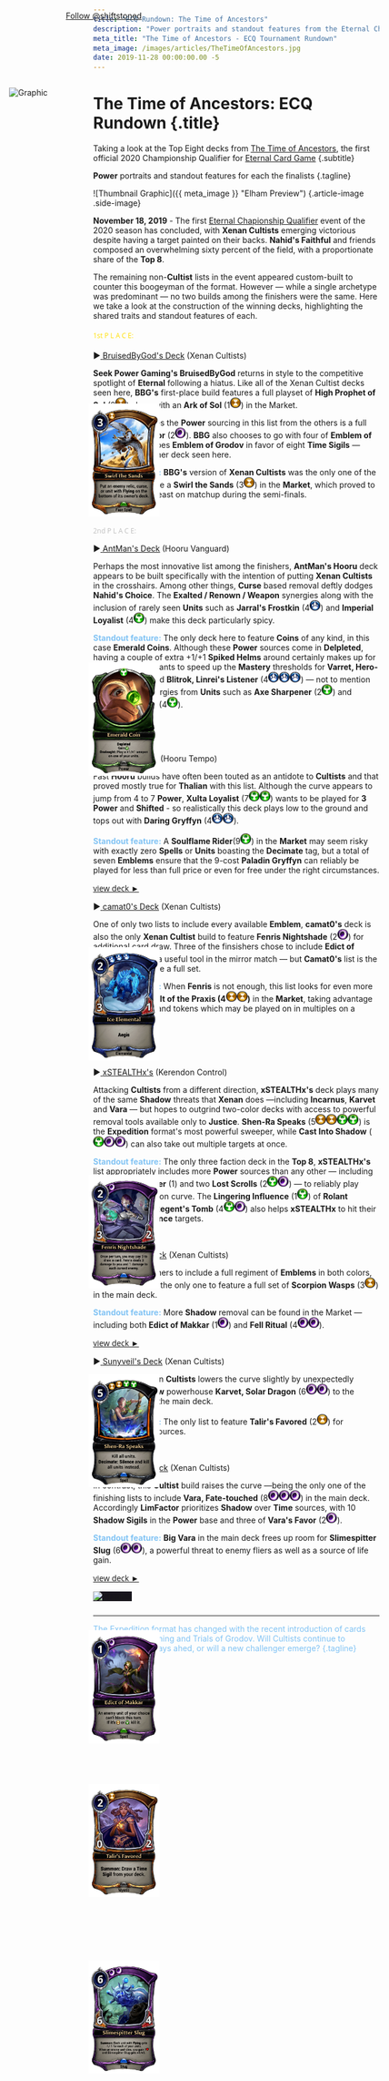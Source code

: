 ```yaml
---
title: "ECQ Rundown: The Time of Ancestors"
description: "Power portraits and standout features from the Eternal Championship Qualifier: The Time of Ancestors"
meta_title: "The Time of Ancestors - ECQ Tournament Rundown"
meta_image: /images/articles/TheTimeOfAncestors.jpg
date: 2019-11-28 00:00:00.00 -5
---
```

# The Time of Ancestors: ECQ Rundown  {.title}

Taking a look at the Top Eight decks from [The Time of Ancestors][], the first official 2020 Championship Qualifier for [Eternal Card Game][]
{.subtitle}

  [The Time of Ancestors]: https://www.direwolfdigital.com/news/eternal-championship-qualifier-the-time-of-ancestors/
  [Eternal Card Game]: https://www.direwolfdigital.com/eternal/

**Power** portraits and standout features for each the finalists
{.tagline}

![Thumbnail Graphic]({{ meta_image }} "Elham Preview") {.article-image .side-image}

<img alt="Card Image" src="/images/cards/Swirl_the_Sands.png" style="position: absolute; left: 220px; top: 765px; float: left; width: 125px;" />

<img alt="Card Image" src="/images/cards/Emerald_Coin.png" style="position: absolute; left: 220px; top: 1220px; width: 125px;" />

<img alt="Card Image" src="/images/cards/Ice_Elemental.png" style="position: absolute; left: 220px; top: 1720px; width: 125px;" />

<img alt="Card Image" src="/images/cards/Fenris_Nightshade.png" style="position: absolute; left: 220px; top: 2120px; width: 125px;" />

<img alt="Card Image" src="/images/cards/Shen-Ra_Speaks.png" style="position: absolute; left: 220px; top: 2470px; float: left; width: 125px;" />

<img alt="Card Image" src="/images/cards/Edict_of_Makkar.png" style="position: absolute; left: 220px; top: 2920px; width: 125px;" />

<img alt="Card Image" src="/images/cards/Talir's_Favored.png" style="position: absolute; left: 220px; top: 3190px; width: 125px;" />

<img alt="Card Image" src="/images/cards/Slimespitter_Slug.png" style="position: absolute; left: 220px; top: 3500px; width: 125px;" />

<a href="images/TheTimeOfAncestors.jpg" style="background-color: rgb(23, 20, 29);" target="_blank"><img alt="Graphic" src="images/TheTimeOfAncestors.jpg" style="position: absolute; left: 80px; top: 210px; width: 250px; height: 164px;" /></a>

<div display style="display: inline-block; margin-left: 0px; position: absolute; left: 180px; top: 75px;"><a href="https://twitter.com/shiftstoned?ref_src=twsrc%5Etfw" class="twitter-follow-button" data-show-count="false">Follow @shiftstoned</a><script async src="https://platform.twitter.com/widgets.js" charset="utf-8"></script></div>

**November 18, 2019** - The first <a href="https://www.direwolfdigital.com/news/the-2020-eternal-world-championship/" target="_blank">Eternal Chapionship Qualifier</a> event of the 2020 season has concluded, with **Xenan Cultists** emerging victorious despite having a target painted on their backs. **Nahid's Faithful** and friends composed an overwhelming sixty percent of the field, with a proportionate share of the **Top 8**.

The remaining non-**Cultist** lists in the event appeared custom-built to counter this boogeyman of the format. However &mdash; while a single archetype was predominant &mdash; no two builds among the finishers were the same. Here we take a look at the construction of the winning decks, highlighting the shared traits and standout features of each.

<p style="font: 18px Open Sans;" />

<p style="font: 12px Open Sans; color:#FFDF00;" />
1st P L A C E:</p>
<p style="font: 18px Open Sans;" />

<!-- START PROFILE -->
&#9658;<a href="https://www.shiftstoned.com/epc/?d=EH5FEB_HEH6FEBlIEHpBDH7FEAjBEF9GDHuBEB4IEHwEEFgHEHyEFB5HIB_BEH5DEA9BEH4FCAABHiBBH7DBGpCBGwGBBzJ&t=%5BBruisedByGod%5D%20BruisedByGod's%20Deck" target="_blank">
<u>BruisedByGod's Deck</u></a> (Xenan Cultists)</p>
<!-- 16T, 21S, E-Makkar x4, Prohpet x4, V-favor x4, Ark of Sol [M]
-->
**Seek Power Gaming's BruisedByGod** returns in style to the competitive spotlight of **Eternal** following a hiatus. Like all of the Xenan Cultist decks seen here, **BBG's** first-place build features a full playset of **High Prophet of Sol** (2<img alt="Time" src="../epc/icon-time.png" style="width: 19px; height: 19px;" />) along with an **Ark of Sol** (1<img alt="Time" src="../epc/icon-time.png" style="width: 19px; height: 19px;" />) in the Market.

What distinguishes the **Power** sourcing in this list from the others is a full set of **Vara's Favor** (2<img alt="Shadow" src="../epc/icon-shadow.png" style="width: 19px; height: 19px;" />). **BBG** also chooses to go with four of **Emblem of Makkar**, but forgoes **Emblem of Grodov** in favor of eight **Time Sigils** &mdash; more than any other deck seen here.

<span style="color: #81C3F4">**Standout feature:**</span> **BBG's** version of **Xenan Cultists** was the only one of the finishers to include a **Swirl the Sands** (3<img alt="Time" src="../epc/icon-time.png" style="width: 19px; height: 19px;" />) in the **Market**, which proved to be relevant in at least on matchup during the semi-finals.

<p style="font: 14px Open Sans; color:#444444;" /><a href="https://www.shiftstoned.com/epc/?d=EH5FEB_HEH6FEBlIEHpBDH7FEAjBEF9GDHuBEB4IEHwEEFgHEHyEFB5HIB_BEH5DEA9BEH4FCAABHiBBH7DBGpCBGwGBBzJ&t=%5BBruisedByGod%5D%20BruisedByGod's%20Deck" target="_blank">view deck &#9658; </a></p>

<!-- END PROFILE -->

<p style="font: 12px Open Sans; color:#C0C0C0;" />
2nd P L A C E:</p>

<!-- START PROFILE -->
&#9658;<a href="https://www.shiftstoned.com/epc/?d=CBiEEH_BBBhGDF1DEFxCEH_FEH1GEGpHEB6ECEtFBF_CBHrDEFlEEHsDEFiDBB8GDF-FFB-DKB7FCG7CEGoHEAzBCAABFvCBHkCBHnCBE-HBH7C&t=%5BAntMan%5D%20AntMan's%20Deck" target="_blank">
<u>AntMan's Deck</u></a> (Hooru Vanguard)</p>
<!-- 15J, 18P: 2x Emerald Coin, Emblem-L [M]
**Shen-Ra, Unbreakable** (1J), -->
Perhaps the most innovative list among the finishers, **AntMan's Hooru** deck appears to be built specifically with the intention of putting **Xenan Cultists** in the crosshairs. Among other things, **Curse** based removal deftly dodges **Nahid's Choice**. The **Exalted / Renown / Weapon** synergies along with the inclusion of rarely seen **Units** such as **Jarral's Frostkin** (4<img alt="Primal" src="../epc/icon-primal.png" style="width: 19px; height: 19px;" />) and **Imperial Loyalist** (4<img alt="Justice" src="../epc/icon-justice.png" style="width: 19px; height: 19px;" />) make this deck particularly spicy.

<span style="color: #81C3F4">**Standout feature:**</span> The only deck here to feature **Coins** of any kind, in this case **Emerald Coins**. Although these **Power** sources come in **Delpleted**, having a couple of extra +1/+1 **Spiked Helms** around certainly makes up for it in a deck that wants to speed up the **Mastery** thresholds for **Varret, Hero-in-Training** (2) and **Blitrok, Linrei's Listener** (4<img alt="Primal" src="../epc/icon-primal.png" style="width: 19px; height: 19px;" /><img alt="Primal" src="../epc/icon-primal.png" style="width: 19px; height: 19px;" /><img alt="Primal" src="../epc/icon-primal.png" style="width: 19px; height: 19px;" />) &mdash; not to mention the **Weapon** synergies from **Units** such as **Axe Sharpener** (2<img alt="Justice" src="../epc/icon-justice.png" style="width: 19px; height: 19px;" />) and **Imperial Loyalist** (4<img alt="Justice" src="../epc/icon-justice.png" style="width: 19px; height: 19px;" />).

<p style="font: 14px Open Sans; color:#444444;" /><a href="https://www.shiftstoned.com/epc/?d=CBiEEH_BBBhGDF1DEFxCEH_FEH1GEGpHEB6ECEtFBF_CBHrDEFlEEHsDEFiDBB8GDF-FFB-DKB7FCG7CEGoHEAzBCAABFvCBHkCBHnCBE-HBH7C&t=%5BAntMan%5D%20AntMan's%20Deck" target="_blank">view deck &#9658; </a></p>

<!-- END PROFILE -->

<p style="font: 12px Open Sans; color:#cd7f32;" />
3rd P L A C E:</p>

<!-- START PROFILE -->
&#9658;<a href="https://www.shiftstoned.com/epc/?d=EBgEEBiEEBhGEHjCEBrEDE-HEH_FEH1GEGpHEEtFBF_CEHsDEGmEHB-DFB7FDH9BEH7CEGoHEAzBCAABC5GBHkCBHyCBHhGBH6C&t=%5BThalian%5D%20Thalian's%20Deck" target="_blank">
<u>Thalian's Deck</u></a> (Hooru Tempo)</p>
<!-- 18J, 17P: -->
Fast **Hooru** builds have often been touted as an antidote to **Cultists** and that proved mostly true for **Thalian** with this list. Although the curve appears to jump from 4 to 7 **Power**, **Xulta Loyalist** (7<img alt="Justice" src="../epc/icon-justice.png" style="width: 19px; height: 19px;" /><img alt="Justice" src="../epc/icon-justice.png" style="width: 19px; height: 19px;" />) wants to be played for **3 Power** and **Shifted** - so realistically this deck plays low to the ground and tops out with **Daring Gryffyn** (4<img alt="Primal" src="../epc/icon-primal.png" style="width: 19px; height: 19px;" /><img alt="Primal" src="../epc/icon-primal.png" style="width: 19px; height: 19px;" />).

<span style="color: #81C3F4">**Standout feature:**</span> A **Soulflame Rider**(9<img alt="Justice" src="../epc/icon-justice.png" style="width: 19px; height: 19px;" />) in the **Market** may seem risky with exactly zero **Spells** or **Units** boasting the **Decimate** tag, but a total of seven **Emblems** ensure that the 9-cost **Paladin Gryffyn** can reliably be played for less than full price or even for free under the right circumstances.

<p style="font: 14px Open Sans; color:#444444;" /><a href="https://www.shiftstoned.com/epc/?d=EBgEEBiEEBhGEHjCEBrEDE-HEH_FEH1GEGpHEEtFBF_CEHsDEGmEHB-DFB7FDH9BEH7CEGoHEAzBCAABC5GBHkCBHyCBHhGBH6C&t=%5BThalian%5D%20Thalian's%20Deck" target="_blank">view deck &#9658; </a></p>

<!-- END PROFILE -->

<!-- START PROFILE -->
&#9658;<a href="https://www.shiftstoned.com/epc/?d=EH5FEB_HEH6FEBlICEsGEHpBEH7FEF9GEHuBEB4IEHwEEFgHEHyEHB5HCB_BEHfEH5DEA9BEH4FCAABHiBBBgDBGwGBBgPBBzJ&t=%5Bcamat0%5D%20camat0%27s%20Deck" target="_blank">
<u>camat0's Deck</u></a> (Xenan Cultists)</p>
<!-- 14T, 19S, E-Grodov x4, E-Makkar x4, Prophet x4, Ark of Sol [M]
-->
One of only two lists to include every available **Emblem**, **camat0's** deck is also the only **Xenan Cultist** build to feature **Fenris Nightshade** (2<img alt="Shadow" src="../epc/icon-shadow.png" style="width: 19px; height: 19px;" />) for additional card draw. Three of the finsishers chose to include **Edict of Grodov (3<img alt="Time" src="../epc/icon-time.png" style="width: 19px; height: 19px;" />)** &mdash; a useful tool in the mirror match &mdash; but **Camat0's** list is the only one to include a full set.

<span style="color: #81C3F4">**Standout feature:**</span> When **Fenris** is not enough, this list looks for even more draws from a **Vault of the Praxis (4<img alt="Time" src="../epc/icon-time.png" style="width: 19px; height: 19px;" /><img alt="Time" src="../epc/icon-time.png" style="width: 19px; height: 19px;" />)** in the **Market**, taking advantage of low cost units and tokens which may be played on in multiples on a single turn.

<p style="font: 14px Open Sans; color:#444444;" /><a href="https://www.shiftstoned.com/epc/?d=EH5FEB_HEH6FEBlICEsGEHpBEH7FEF9GEHuBEB4IEHwEEFgHEHyEHB5HCB_BEHfEH5DEA9BEH4FCAABHiBBBgDBGwGBBgPBBzJ&t=%5Bcamat0%5D%20camat0%27s%20Deck" target="_blank">view deck &#9658; </a></p>

<!-- END PROFILE -->

<p style="font: 12px Open Sans; color:#FF4500;" />
5th P L A C E:</p>

<!-- START PROFILE -->
&#9658;<a href="https://www.shiftstoned.com/epc/?d=EB4MEEsGCFwGEGnDBAjBDB9CDHmGDF9GDFyGDBgDEHvEEHwEEHwFCBxDEHyECF2FDB-DFB5HDB_BEA9BEA6BEA3BCF2HCAABGwGBF1GBG1GBBzJBH5D&t=%5BxSTEALTHx%5D%20xSTEALTHx's%20Deck" target="_blank">
<u>xSTEALTHx's</u></a> (Kerendon Control)</p>
<!-- 20T, 22J, 25S: 4x Seek Power, 2x Lost Scroll, 1x Vara's Favor, 3x Amber Acolyte, Regent's Tomb, Emblem of Makkar -->
Attacking **Cultists** from a different direction, **xSTEALTHx's** deck plays many of the same **Shadow** threats that **Xenan** does &mdash;including **Incarnus**, **Karvet** and **Vara** &mdash; but hopes to outgrind two-color decks with access to powerful removal tools available only to **Justice**. **Shen-Ra Speaks** (5<img alt="Time" src="../epc/icon-time.png" style="width: 19px; height: 19px;" /><img alt="Time" src="../epc/icon-time.png" style="width: 19px; height: 19px;" /><img alt="Justice" src="../epc/icon-justice.png" style="width: 19px; height: 19px;" /><img alt="Justice" src="../epc/icon-justice.png" style="width: 19px; height: 19px;" />) is the **Expedition** format's most powerful sweeper, while **Cast Into Shadow** (<img alt="Justice" src="../epc/icon-justice.png" style="width: 19px; height: 19px;" /><img alt="Shadow" src="../epc/icon-shadow.png" style="width: 19px; height: 19px;" /><img alt="Shadow" src="../epc/icon-shadow.png" style="width: 19px; height: 19px;" />) can also take out multiple targets at once.

<span style="color: #81C3F4">**Standout feature:**</span> The only three faction deck in the **Top 8**, **xSTEALTHx's** list appropriately includes more **Power** sources than any other &mdash; including four of **Seek Power** (1) and two **Lost Scrolls** (2<img alt="Justice" src="../epc/icon-justice.png" style="width: 19px; height: 19px;" /><img alt="Shadow" src="../epc/icon-shadow.png" style="width: 19px; height: 19px;" />) &mdash; to reliably play **Shen-Ra Speaks** on curve. The **Lingering Influence** (1<img alt="Justice" src="../epc/icon-justice.png" style="width: 19px; height: 19px;" />) of **Rolant** surrounding the **Regent's Tomb** (4<img alt="Justice" src="../epc/icon-justice.png" style="width: 19px; height: 19px;" /><img alt="Shadow" src="../epc/icon-shadow.png" style="width: 19px; height: 19px;" />) also helps **xSTEALTHx** to hit their **Power** and **Influence** targets.

<p style="font: 14px Open Sans; color:#444444;" /><a href="https://www.shiftstoned.com/epc/?d=EB4MEEsGCFwGEGnDBAjBDB9CDHmGDF9GDFyGDBgDEHvEEHwEEHwFCBxDEHyECF2FDB-DFB5HDB_BEA9BEA6BEA3BCF2HCAABGwGBF1GBG1GBBzJBH5D&t=%5BxSTEALTHx%5D%20xSTEALTHx's%20Deck" target="_blank">view deck &#9658; </a></p>

<!-- END PROFILE -->

<!-- START PROFILE -->
&#9658;<a href="https://www.shiftstoned.com/epc/?d=EH5FEB_HEH6FEBlIEHpBEH7FDAjBEF9GDHuBEBgDEHwEEFgHEHyEFB5HEB_BEHfEH5DEA9BEH4FCAABHiBBH7DBHvEBGwGBBzJ&t=%5BBardeane%5D%20Bardeane's%20Deck" target="_blank">
<u>Bardeane's Deck</u></a> (Xenan Cultists)</p>
<!-- 16T, 20S, E-Grodov x4, E-Makkar x4, Prophet x4, V-favor x3, Ark of Sol [M]
-->
One of two finsishers to include a full regiment of **Emblems** in both colors, **Bardeane**'s list is the only one to feature a full set of **Scorpion Wasps** (3<img alt="Time" src="../epc/icon-time.png" style="width: 19px; height: 19px;" />) in the main deck.

<span style="color: #81C3F4">**Standout feature:**</span> More **Shadow** removal can be found in the Market &mdash; including both **Edict of Makkar** (1<img alt="Shadow" src="../epc/icon-shadow.png" style="width: 19px; height: 19px;" />) and **Fell Ritual** (4<img alt="Shadow" src="../epc/icon-shadow.png" style="width: 19px; height: 19px;" /><img alt="Shadow" src="../epc/icon-shadow.png" style="width: 19px; height: 19px;" />).

<p style="font: 14px Open Sans; color:#444444;" /><a href="https://www.shiftstoned.com/epc/?d=EH5FEB_HEH6FEBlIEHpBEH7FDAjBEF9GDHuBEBgDEHwEEFgHEHyEFB5HEB_BEHfEH5DEA9BEH4FCAABHiBBH7DBHvEBGwGBBzJ&t=%5BBardeane%5D%20Bardeane's%20Deck" target="_blank">view deck &#9658; </a></p>

<!-- END PROFILE -->

<!-- START PROFILE -->
&#9658;<a href="https://www.shiftstoned.com/epc/?d=EH5FEB_HEH6FEBlIEHpBEH7FDALBAjBBAkBCHtBEF9GBBgDEB4ICHvEEHwEEFgHHB5HGB_BEH5DEA9BEH4FCAABHiBBH7DBHyEBBzJBHf&t=%5BSunyveil%5D%20Sunyveil's%20Deck" target="_blank">
<u>Sunyveil's Deck</u></a> (Xenan Cultists)</p>

<!-- 17T, 20S, E-Makkar x4, Prophet x4, T-favor x3, V-favor x1, Ark of Sol [M]
-->
**Sunyveil's** take on **Cultists** lowers the curve slightly by unexpectedly relegating **Shadow** powerhouse **Karvet, Solar Dragon** (6<img alt="Shadow" src="../epc/icon-shadow.png" style="width: 19px; height: 19px;" /><img alt="Shadow" src="../epc/icon-shadow.png" style="width: 19px; height: 19px;" />) to the **Market** insted of the main deck.

<span style="color: #81C3F4">**Standout feature:**</span> The only list to feature **Talir's Favored** (2<img alt="Time" src="../epc/icon-time.png" style="width: 19px; height: 19px;" />) for additional **Time** sources.

<p style="font: 14px Open Sans; color:#444444;" /><a href="https://www.shiftstoned.com/epc/?d=EH5FEB_HEH6FEBlIEHpBEH7FDALBAjBBAkBCHtBEF9GBBgDEB4ICHvEEHwEEFgHHB5HGB_BEH5DEA9BEH4FCAABHiBBH7DBHyEBBzJBHf&t=%5BSunyveil%5D%20Sunyveil's%20Deck" target="_blank">view deck &#9658; </a></p>

<!-- END PROFILE -->

<!-- START PROFILE -->
&#9658;<a href="https://www.shiftstoned.com/epc/?d=CH5FEB_HEH6FCBlIEHpBEH7FDAjBDHtBEF9GEBgDDE_GEHwEDFgHEHyECBzJKB5HHB_BEA9BEH4FCAABHiBBH7DBHvEBGwGBCnF&t=%5BLimFactor%5D%20LimFactor's%20Deck" target="_blank">
<u>LimFactor's Deck</u></a> (Xenan Cultists)</p>
<!-- 15T, 21S, Prophet x4, V-favor x1, Ark of Sol [M]
-->
In contrast, this **Cultist** build raises the curve &mdash;being the only one of the finishing lists to include **Vara, Fate-touched** (8<img alt="Shadow" src="../epc/icon-shadow.png" style="width: 19px; height: 19px;" /><img alt="Shadow" src="../epc/icon-shadow.png" style="width: 19px; height: 19px;" /><img alt="Shadow" src="../epc/icon-shadow.png" style="width: 19px; height: 19px;" />) in the main deck. Accordingly **LimFactor** prioritizes **Shadow** over **Time** sources, with 10 **Shadow Sigils** in the **Power** base and three of **Vara's Favor** (2<img alt="Shadow" src="../epc/icon-shadow.png" style="width: 19px; height: 19px;" />).

<span style="color: #81C3F4">**Standout feature:**</span> **Big Vara** in the main deck frees up room for **Slimespitter Slug** (6<img alt="Shadow" src="../epc/icon-shadow.png" style="width: 19px; height: 19px;" /><img alt="Shadow" src="../epc/icon-shadow.png" style="width: 19px; height: 19px;" />), a powerful threat to enemy fliers as well as a source of life gain.

<p style="font: 14px Open Sans; color:#444444;" /><a href="https://www.shiftstoned.com/epc/?d=CH5FEB_HEH6FCBlIEHpBEH7FDAjBDHtBEF9GEBgDDE_GEHwEDFgHEHyECBzJKB5HHB_BEA9BEH4FCAABHiBBH7DBHvEBGwGBCnF&t=%5BLimFactor%5D%20LimFactor's%20Deck" target="_blank">view deck &#9658; </a></p>

<!-- END PROFILE -->

<a href="images/TheTimeOfAncestors.jpg" style="background-color: rgb(23, 20, 29);" target="_blank"><img alt="Graphic" src="images/TheTimeOfAncestors.jpg" style="width: 450px"/></a>

<hr style="margin-top: 25px" width="100%" />

<atsub style="color:#81C3F4;">
The Expedition format has changed with the recent introduction of cards from Dead Reckoning and Trials of Grodov. Will Cultists continue to dominate in the days ahed, or will a new challenger emerge?
{.tagline}
{.subtitle}

